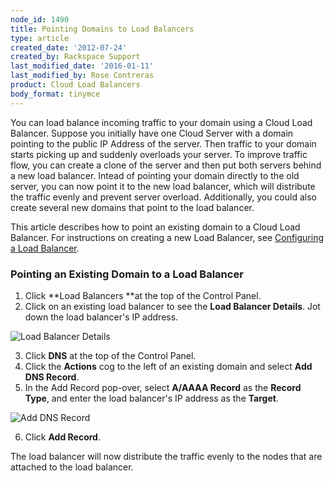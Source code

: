 ```yaml
---
node_id: 1490
title: Pointing Domains to Load Balancers
type: article
created_date: '2012-07-24'
created_by: Rackspace Support
last_modified_date: '2016-01-11'
last_modified_by: Rose Contreras
product: Cloud Load Balancers
body_format: tinymce
---
```


You can load balance incoming traffic to your domain using a Cloud Load
Balancer. Suppose you initially have one Cloud Server with a domain
pointing to the public IP Address of the server. Then traffic to your
domain starts picking up and suddenly overloads your server. To improve
traffic flow, you can create a clone of the server and then put both
servers behind a new load balancer. Intead of pointing your domain
directly to the old server, you can now point it to the new load
balancer, which will distribute the traffic evenly and prevent server
overload. Additionally, you could also create several new domains that
point to the load balancer.

This article describes how to point an existing domain to a Cloud Load
Balancer. For instructions on creating a new Load Balancer,
see [Configuring a Load
Balancer](/how-to/configure-a-load-balancer).

### Pointing an Existing Domain to a Load Balancer

1.  Click **Load Balancers **at the top of the Control Panel.
2.  Click on an existing load balancer to see the **Load Balancer
    Details**. Jot down the load balancer's IP address.

![Load Balancer
Details](http://c691244.r44.cf2.rackcdn.com/LoadBalancer%20IP%20Address.png)

3.  Click **DNS** at the top of the Control Panel.
4.  Click the **Actions** cog to the left of an existing domain and
    select **Add DNS Record**.
5.  In the Add Record pop-over, select **A/AAAA Record** as the **Record
    Type**, and enter the load balancer's IP address as the **Target**.

![Add DNS
Record](http://c691244.r44.cf2.rackcdn.com/DNS%20A%20Record.png)

6.  Click **Add Record**.

The load balancer will now distribute the traffic evenly to the nodes
that are attached to the load balancer.

